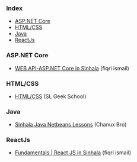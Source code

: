 ### Index

* [ASP.NET Core](#asp.net_core)
* [HTML/CSS](#html/css)
* [Java](#java)
* [ReactJs](#reactjs)





### ASP.NET Core

* [WEB API-ASP.NET Core in Sinhala](https://youtube.com/playlist?list=PLvvtf05eMZ2CpeAsq93DqWJHHyvCSa2Qn) (fiqri ismail)


### HTML/CSS

* [HTML/CSS](https://youtube.com/playlist?list=PLWAgeLqk4SjDlN6nHs91rECgx4PbzfoZh) (SL Geek School)


### Java

* [Sinhala Java Netbeans Lessons](https://youtube.com/playlist?list=PLA3ZeQncjeVu9VHevp2SmPCQ9muVO3fEB) (Chanux Bro)


### ReactJs

* [Fundamentals | React JS in Sinhala](https://youtube.com/playlist?list=PLvvtf05eMZ2DpDyWwmAjEuicvVxx4vIYB)  (fiqri ismail)